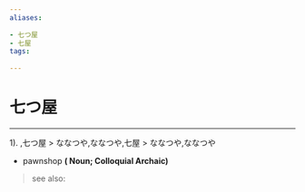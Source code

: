 ```yaml
---
aliases:
    
- 七つ屋
- 七屋
tags:
    
---
```


# 七つ屋
---
1).
,七つ屋 > ななつや,ななつや,七屋 > ななつや,ななつや

- pawnshop
**( Noun; Colloquial Archaic)**
> see also: 
            
